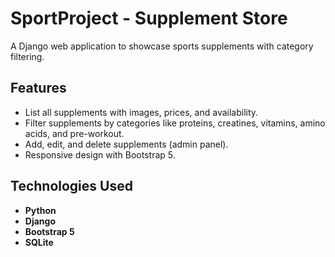 # SportProject - Supplement Store

A Django web application to showcase sports supplements with category filtering.

## Features

- List all supplements with images, prices, and availability.
- Filter supplements by categories like proteins, creatines, vitamins, amino acids, and pre-workout.
- Add, edit, and delete supplements (admin panel).
- Responsive design with Bootstrap 5.

## Technologies Used

- **Python** 
- **Django**
- **Bootstrap 5**
- **SQLite**
